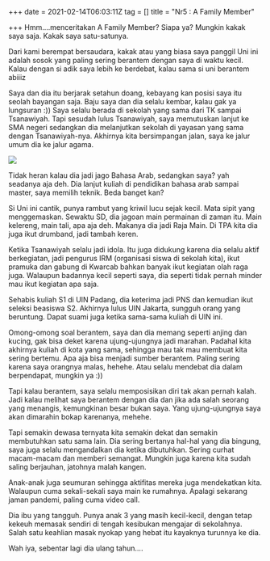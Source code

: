 +++
date = 2021-02-14T06:03:11Z
tag = []
title = "Nr5 : A Family Member"

+++
Hmm....menceritakan A Family Member? Siapa ya? Mungkin kakak saya saja. Kakak saya satu-satunya.

Dari kami berempat bersaudara, kakak atau yang biasa saya panggil Uni ini adalah sosok yang paling sering berantem dengan saya di waktu kecil. Kalau dengan si adik saya lebih ke berdebat, kalau sama si uni berantem abiiiz

Saya dan dia itu berjarak setahun doang, kebayang kan posisi saya itu seolah bayangan saja. Baju saya dan dia selalu kembar, kalau gak ya lungsuran :)) Saya selalu berada di sekolah yang sama dari TK sampai Tsanawiyah. Tapi sesudah lulus Tsanawiyah, saya memutuskan lanjut ke SMA negeri sedangkan dia melanjutkan sekolah di yayasan yang sama dengan Tsanawiyah-nya. Akhirnya kita bersimpangan jalan, saya ke jalur umum dia ke jalur agama.

![](/img/uploads/photo_2021-02-14-17-48-18.jpeg)

Tidak heran kalau dia jadi jago Bahasa Arab, sedangkan saya? yah seadanya aja deh. Dia lanjut kuliah di pendidikan bahasa arab sampai master, saya memilih teknik. Beda banget kan?

Si Uni ini cantik, punya rambut yang kriwil lucu sejak kecil. Mata sipit yang menggemaskan. Sewaktu SD, dia jagoan main permainan di zaman itu. Main kelereng, main tali, apa aja deh. Makanya dia jadi Raja Main. Di TPA kita dia juga ikut drumband, jadi tambah keren.

Ketika Tsanawiyah selalu jadi idola. Itu juga didukung karena dia selalu aktif berkegiatan, jadi pengurus IRM (organisasi siswa di sekolah kita), ikut pramuka dan gabung di Kwarcab bahkan banyak ikut kegiatan olah raga juga. Walaupun badannya kecil seperti saya, dia seperti tidak pernah minder mau ikut kegiatan apa saja.

Sehabis kuliah S1 di UIN Padang, dia keterima jadi PNS dan kemudian ikut seleksi beasiswa S2. Akhirnya lulus UIN Jakarta, sungguh orang yang beruntung. Dapat suami juga ketika sama-sama kuliah di UIN ini.

Omong-omong soal berantem, saya dan dia memang seperti anjing dan kucing, gak bisa deket karena ujung-ujungnya jadi marahan. Padahal kita akhirnya kuliah di kota yang sama, sehingga mau tak mau membuat kita sering bertemu. Apa aja bisa menjadi sumber berantem. Paling sering karena saya orangnya malas, hehehe. Atau selalu mendebat dia dalam berpendapat, mungkin ya :))

Tapi kalau berantem, saya selalu memposisikan diri tak akan pernah kalah. Jadi kalau melihat saya berantem dengan dia dan jika ada salah seorang yang menangis, kemungkinan besar bukan saya. Yang ujung-ujungnya saya akan dimarahin bokap karenanya, mehehe.

Tapi semakin dewasa ternyata kita semakin dekat dan semakin membutuhkan satu sama lain. Dia sering bertanya hal-hal yang dia bingung, saya juga selalu mengandalkan dia ketika dibutuhkan. Sering curhat macam-macam dan memberi semangat. Mungkin juga karena kita sudah saling berjauhan, jatohnya malah kangen.

Anak-anak juga seumuran sehingga aktifitas mereka juga mendekatkan kita. Walaupun cuma sekali-sekali saya main ke rumahnya. Apalagi sekarang jaman pandemi, paling cuma video call.

Dia ibu yang tangguh. Punya anak 3 yang masih kecil-kecil, dengan tetap kekeuh memasak sendiri di tengah kesibukan mengajar di sekolahnya. Salah satu keahlian masak nyokap yang hebat itu kayaknya turunnya ke dia. 

Wah iya, sebentar lagi dia ulang tahun.... 